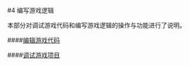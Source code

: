 #4 编写游戏逻辑

本部分对调试游戏代码和编写游戏逻辑的操作与功能进行了说明。

####[编辑游戏代码](../coding/zh.md)

####[调试游戏项目](../debugging/zh.md)